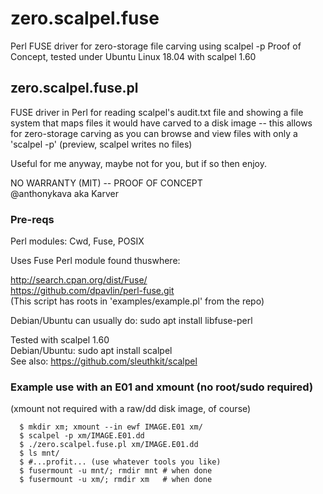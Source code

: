 # zero.scalpel.fuse

Perl FUSE driver for zero-storage file carving using scalpel -p
Proof of Concept, tested under Ubuntu Linux 18.04 with scalpel 1.60

## zero.scalpel.fuse.pl

FUSE driver in Perl for reading scalpel's audit.txt file and showing a file system that maps files it would have carved to a disk image -- this allows for zero-storage carving as you can browse and view files with only a 'scalpel -p' (preview, scalpel writes no files)  
  
Useful for me anyway, maybe not for you, but if so then enjoy.  
  
NO WARRANTY (MIT) -- PROOF OF CONCEPT  
@anthonykava aka Karver  
  
### Pre-reqs

Perl modules: Cwd, Fuse, POSIX  

Uses Fuse Perl module found thuswhere:  
  
http://search.cpan.org/dist/Fuse/  
https://github.com/dpavlin/perl-fuse.git  
(This script has roots in 'examples/example.pl' from the repo)  
  
Debian/Ubuntu can usually do: sudo apt install libfuse-perl  
  
Tested with scalpel 1.60  
Debian/Ubuntu: sudo apt install scalpel  
See also: https://github.com/sleuthkit/scalpel

### Example use with an E01 and xmount (no root/sudo required)
(xmount not required with a raw/dd disk image, of course)

      $ mkdir xm; xmount --in ewf IMAGE.E01 xm/
      $ scalpel -p xm/IMAGE.E01.dd
      $ ./zero.scalpel.fuse.pl xm/IMAGE.E01.dd
      $ ls mnt/
      $ #...profit... (use whatever tools you like)
      $ fusermount -u mnt/; rmdir mnt # when done
      $ fusermount -u xm/; rmdir xm   # when done
